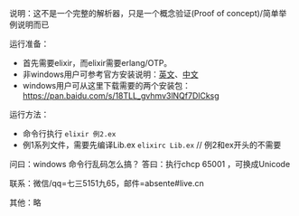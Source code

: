 
说明：这不是一个完整的解析器，只是一个概念验证(Proof of concept)/简单举例说明而已

运行准备：

 - 首先需要elixir，而elixir需要erlang/OTP。
 - 非windows用户可参考官方安装说明：[英文](https://elixir-lang.org/install.html)、[中文](https://elixirschool.com/zh-hans/lessons/basics/basics/#安装)
 - windows用户可从这里下载需要的两个安装包：https://pan.baidu.com/s/18TLL_gvhmv3lNQf7DlCksg

运行方法：

 - 命令行执行 `elixir 例2.ex`
 - 例1系列文件，需要先编译Lib.ex `elixirc Lib.ex` // 例2和ex开头的不需要

问曰：windows 命令行乱码怎么搞？ 
答曰：执行chcp 65001 ，可换成Unicode

联系：微信/qq=七三5151九65，邮件=absente#live.cn

其他：略